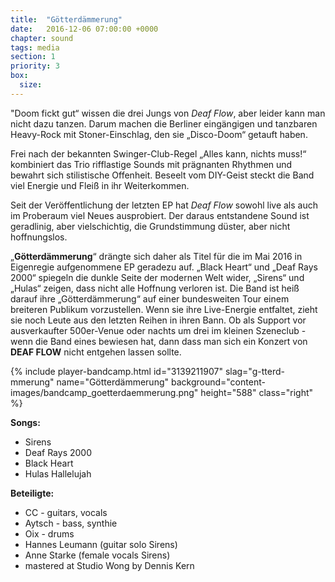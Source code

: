 ```yaml
---
title:  "Götterdämmerung"
date:   2016-12-06 07:00:00 +0000
chapter: sound
tags: media
section: 1
priority: 3
box:
  size:
---
```


"Doom fickt gut“ wissen die drei Jungs von _Deaf Flow_, aber leider kann man nicht dazu tanzen. Darum machen die Berliner eingängigen und tanzbaren Heavy-Rock mit Stoner-Einschlag, den sie „Disco-Doom“ getauft haben.

Frei nach der bekannten Swinger-Club-Regel „Alles kann, nichts muss!“ kombiniert das Trio rifflastige Sounds mit prägnanten Rhythmen und bewahrt sich stilistische Offenheit. Beseelt vom DIY-Geist steckt die Band viel Energie und Fleiß in ihr Weiterkommen.

Seit der Veröffentlichung der letzten EP hat _Deaf Flow_ sowohl live als auch im Proberaum viel Neues ausprobiert. Der daraus entstandene Sound ist geradlinig, aber vielschichtig, die Grundstimmung düster, aber nicht hoffnungslos.

„**Götterdämmerung**“ drängte sich daher als Titel für die im Mai 2016 in Eigenregie aufgenommene EP geradezu auf. „Black Heart“ und „Deaf Rays 2000“ spiegeln die dunkle Seite der modernen Welt wider, „Sirens“ und „Hulas“ zeigen, dass nicht alle Hoffnung verloren ist. Die Band ist heiß darauf ihre „Götterdämmerung“ auf einer bundesweiten Tour einem breiteren Publikum vorzustellen. Wenn sie ihre Live-Energie entfaltet, zieht sie noch Leute aus den letzten Reihen in ihren Bann. Ob als Support vor ausverkaufter 500er-Venue oder nachts um drei im kleinen Szeneclub - wenn die Band eines bewiesen hat, dann dass man sich ein Konzert von **DEAF FLOW** nicht entgehen lassen sollte.

{% include player-bandcamp.html
  id="3139211907"
  slag="g-tterd-mmerung"
  name="Götterdämmerung"
  background="content-images/bandcamp_goetterdaemmerung.png"
  height="588"
  class="right" %}

**Songs:**
* Sirens
* Deaf Rays 2000
* Black Heart
* Hulas Hallelujah

**Beteiligte:**
* CC - guitars, vocals
* Aytsch - bass, synthie
* Oix - drums
* Hannes Leumann (guitar solo Sirens)
* Anne Starke (female vocals Sirens)
* mastered at Studio Wong by Dennis Kern
